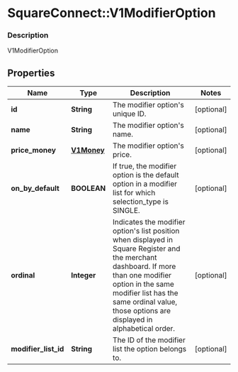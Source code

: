# SquareConnect::V1ModifierOption

### Description

V1ModifierOption

## Properties
Name | Type | Description | Notes
------------ | ------------- | ------------- | -------------
**id** | **String** | The modifier option&#39;s unique ID. | [optional] 
**name** | **String** | The modifier option&#39;s name. | [optional] 
**price_money** | [**V1Money**](V1Money.md) | The modifier option&#39;s price. | [optional] 
**on_by_default** | **BOOLEAN** | If true, the modifier option is the default option in a modifier list for which selection_type is SINGLE. | [optional] 
**ordinal** | **Integer** | Indicates the modifier option&#39;s list position when displayed in Square Register and the merchant dashboard. If more than one modifier option in the same modifier list has the same ordinal value, those options are displayed in alphabetical order. | [optional] 
**modifier_list_id** | **String** | The ID of the modifier list the option belongs to. | [optional] 


